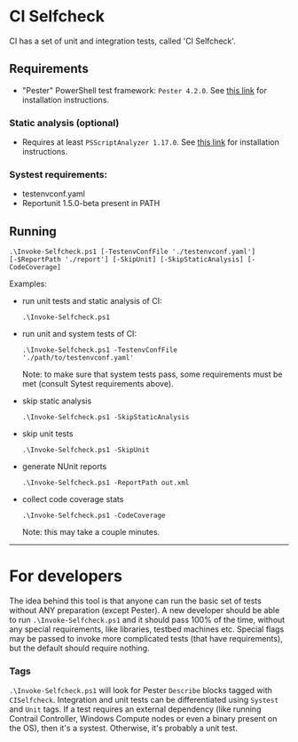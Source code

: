 # CI Selfcheck

CI has a set of unit and integration tests, called 'CI Selfcheck'.

## Requirements

* "Pester" PowerShell test framework: `Pester 4.2.0`. See [this link](https://github.com/pester/Pester/wiki/Installation-and-Update) for installation instructions.

### Static analysis (optional)

* Requires at least `PSScriptAnalyzer 1.17.0`. See [this link](https://github.com/PowerShell/PSScriptAnalyzer) for installation instructions.

### Systest requirements:

* testenvconf.yaml
* Reportunit 1.5.0-beta present in PATH

## Running

```
.\Invoke-Selfcheck.ps1 [-TestenvConfFile './testenvconf.yaml'] [-$ReportPath './report'] [-SkipUnit] [-SkipStaticAnalysis] [-CodeCoverage]
```

Examples:

* run unit tests and static analysis of CI:

  ```
  .\Invoke-Selfcheck.ps1
  ```

* run unit and system tests of CI:

  ```
  .\Invoke-Selfcheck.ps1 -TestenvConfFile './path/to/testenvconf.yaml'
  ```
  Note: to make sure that system tests pass, some requirements must be met (consult Sytest requirements above).

* skip static analysis

  ```
  .\Invoke-Selfcheck.ps1 -SkipStaticAnalysis
  ```

* skip unit tests

  ```
  .\Invoke-Selfcheck.ps1 -SkipUnit
  ```

* generate NUnit reports

  ```
  .\Invoke-Selfcheck.ps1 -ReportPath out.xml
  ```

* collect code coverage stats

  ```
  .\Invoke-Selfcheck.ps1 -CodeCoverage
  ```
  Note: this may take a couple minutes.

------------------

# For developers

The idea behind this tool is that anyone can run the basic set of tests without ANY preparation
(except Pester).
A new developer should be able to run `.\Invoke-Selfcheck.ps1` and it should pass 100% of the time,
without any special requirements, like libraries, testbed machines etc.
Special flags may be passed to invoke more complicated tests (that have requirements), but
the default should require nothing.

### Tags

`.\Invoke-Selfcheck.ps1` will look for Pester `Describe` blocks tagged with `CISelfcheck`.
Integration and unit tests can be differentiated using `Systest` and `Unit` tags.
If a test requires an external dependency (like running Contrail Controller, Windows Compute
nodes or even a binary present on the OS), then it's a systest. Otherwise, it's probably a unit test.
